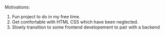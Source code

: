Motivations:
1. Fun project to do in my free time.
2. Get comfortable with HTML CSS which have been neglected.
3. Slowly transition to some frontend developement to pair with a backend

